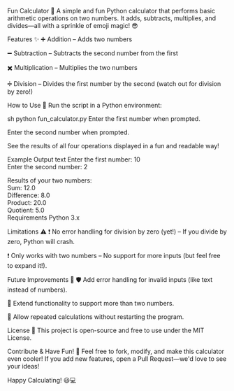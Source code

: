 Fun Calculator 🎉
A simple and fun Python calculator that performs basic arithmetic operations on two numbers. It adds, subtracts, multiplies, and divides—all with a sprinkle of emoji magic! 😎

Features ✨
➕ Addition – Adds two numbers

➖ Subtraction – Subtracts the second number from the first

✖️ Multiplication – Multiplies the two numbers

➗ Division – Divides the first number by the second (watch out for division by zero!)

How to Use 🚀
Run the script in a Python environment:

sh
python fun_calculator.py
Enter the first number when prompted.

Enter the second number when prompted.

See the results of all four operations displayed in a fun and readable way!

Example Output
text
Enter the first number: 10  
Enter the second number: 2  

Results of your two numbers:  
Sum: 12.0  
Difference: 8.0  
Product: 20.0  
Quotient: 5.0  
Requirements
Python 3.x

Limitations ⚠️
❗ No error handling for division by zero (yet!) – If you divide by zero, Python will crash.

❗ Only works with two numbers – No support for more inputs (but feel free to expand it!).

Future Improvements 🔧
🛡️ Add error handling for invalid inputs (like text instead of numbers).

🧮 Extend functionality to support more than two numbers.

🔄 Allow repeated calculations without restarting the program.

License 📜
This project is open-source and free to use under the MIT License.

Contribute & Have Fun! 🎊
Feel free to fork, modify, and make this calculator even cooler! If you add new features, open a Pull Request—we'd love to see your ideas!

Happy Calculating! 😃💻

